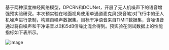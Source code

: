 基于两种深度神经网络模型，DPCRN和DCUNet，开展了无人机噪声下的语音增强预实验研究。本次预实验在地面视角使用单通道麦克风(录音笔)对飞行中的无人机噪声进行录制，构建自噪声数据集。目标干净语音来自TIMIT数据集，含噪语音通过将自噪声和干净语音以0和5dB信噪比混合得到。预实验在测试数据上的性能指标如下表所示。

![image](https://github.com/flchenwhu/Pre-Experiment-of-Drone-Noise-SE/assets/37844249/882d9bf1-b495-442e-8906-224e2101a4dc)
